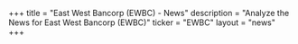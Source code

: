 +++
title = "East West Bancorp (EWBC) - News"
description = "Analyze the News for East West Bancorp (EWBC)"
ticker = "EWBC"
layout = "news"
+++

